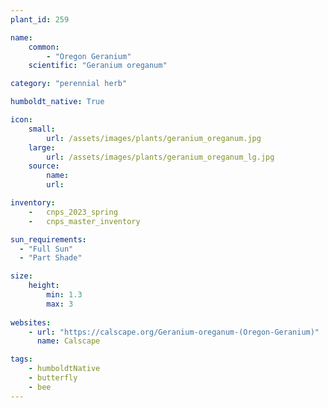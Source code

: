 ```yaml
---
plant_id: 259 

name: 
    common: 
        - "Oregon Geranium" 
    scientific: "Geranium oreganum"  

category: "perennial herb"

humboldt_native: True

icon: 
    small: 
        url: /assets/images/plants/geranium_oreganum.jpg
    large: 
        url: /assets/images/plants/geranium_oreganum_lg.jpg 
    source: 
        name: 
        url: 

inventory: 
    -   cnps_2023_spring
    -   cnps_master_inventory

sun_requirements:
  - "Full Sun"
  - "Part Shade"

size:
    height: 
        min: 1.3 
        max: 3
 
websites: 
    - url: "https://calscape.org/Geranium-oreganum-(Oregon-Geranium)"
      name: Calscape

tags: 
    - humboldtNative
    - butterfly
    - bee
---
```








